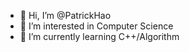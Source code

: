 - 👋 Hi, I’m @PatrickHao
- 👀 I’m interested in Computer Science
- 🌱 I’m currently learning C++/Algorithm

<!---
PatrickHao/PatrickHao is a ✨ special ✨ repository because its `README.md` (this file) appears on your GitHub profile.
You can click the Preview link to take a look at your changes.
--->
